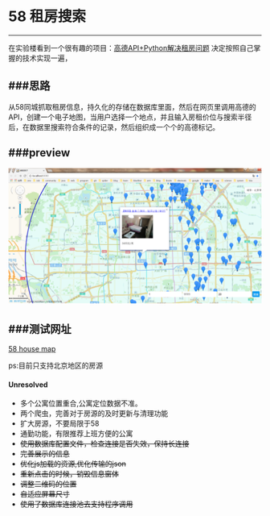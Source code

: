 # 58 租房搜索
----------------------------

在实验楼看到一个很有趣的项目：[高德API+Python解决租房问题](https://www.shiyanlou.com/courses/599/labs/1978/document)
决定按照自己掌握的技术实现一遍，

###思路
-----------------
从58同城抓取租房信息，持久化的存储在数据库里面，然后在网页里调用高德的API，创建一个电子地图，当用户选择一个地点，并且输入房租价位与搜索半径后，在数据里搜索符合条件的记录，然后组织成一个个的高德标记。

###preview
--------------------
![result.png](result.png)

###测试网址
------------------------

[58 house map](http://118.25.212.166/58HouseMap/)

ps:目前只支持北京地区的房源

#### Unresolved
* 多个公寓位置重合,公寓定位数据不准。
* 两个爬虫，完善对于房源的及时更新与清理功能
* 扩大房源，不要局限于58
* 通勤功能，有限推荐上班方便的公寓
* ~~使用数据库配置文件，检查连接是否失效，保持长连接~~
* ~~完善展示的信息~~
* ~~优化js加载的资源,优化传输的json~~
* ~~重新点击的时候，销毁信息窗体~~
* ~~调整二维码的位置~~
* ~~自适应屏幕尺寸~~
* ~~使用了数据库连接池去支持程序调用~~
